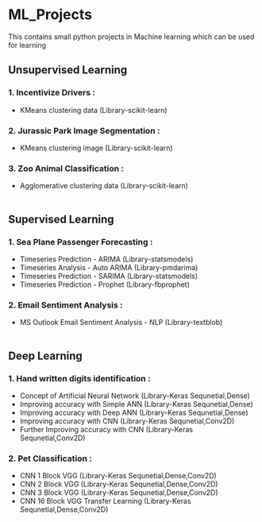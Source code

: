 # ML_Projects
This contains small python projects in Machine learning which can be used for learning

## Unsupervised Learning
### 1. Incentivize Drivers : 
  - KMeans clustering data (Library-scikit-learn)
### 2. Jurassic Park Image Segmentation : 
  - KMeans clustering image (Library-scikit-learn)
### 3. Zoo Animal Classification : 
  - Agglomerative clustering data (Library-scikit-learn)
<br> <br>
## Supervised Learning
### 1. Sea Plane Passenger Forecasting : 
  - Timeseries Prediction - ARIMA (Library-statsmodels) 
  - Timeseries Analysis   - Auto ARIMA (Library-pmdarima)
  - Timeseries Prediction - SARIMA (Library-statsmodels)
  - Timeseries Prediction - Prophet (Library-fbprophet)
### 2. Email Sentiment Analysis : 
  - MS Outlook Email Sentiment Analysis - NLP (Library-textblob) 
  <br> <br>
## Deep Learning
### 1. Hand written digits identification : 
  - Concept of Artificial Neural Network (Library-Keras Sequnetial,Dense)
  - Improving accuracy with Simple ANN  (Library-Keras Sequnetial,Dense)
  - Improving accuracy with Deep ANN  (Library-Keras Sequnetial,Dense)
  - Improving accuracy with CNN (Library-Keras Sequnetial,Conv2D)
  - Further Improving accuracy with CNN (Library-Keras Sequnetial,Conv2D)
### 2. Pet Classification : 
  - CNN 1 Block VGG (Library-Keras Sequnetial,Dense,Conv2D)
  - CNN 2 Block VGG (Library-Keras Sequnetial,Dense,Conv2D)
  - CNN 3 Block VGG (Library-Keras Sequnetial,Dense,Conv2D)
  - CNN 16 Block VGG Transfer Learning (Library-Keras Sequnetial,Dense,Conv2D)
